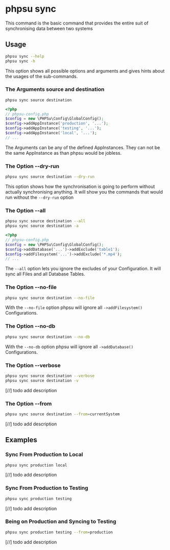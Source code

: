 # phpsu sync

This command is the basic command that provides the entire suit of synchronising data between two systems

## Usage

```bash
phpsu sync --help
phpsu sync -h
```  

This option shows all possible options and arguments and gives hints about the usages of the sub-commands.

### The Arguments source and destination

```bash
phpsu sync source destination
```

```php
<?php
// phpsu-config.php
$config = new \PHPSu\Config\GlobalConfig();
$config->addAppInstance('production', '...');
$config->addAppInstance('testing', '...');
$config->addAppInstance('local', '...');
// ...
```

The Arguments can be any of the defined AppInstances. 
They can not be the same AppInstance as than phpsu would be jobless.

### The Option --dry-run

```bash
phpsu sync source destination --dry-run 
``` 

This option shows how the synchronisation is going to perform without actually synchronising anything.
It will show you the commands that would run without the `--dry-run` option

### The Option --all

```bash
phpsu sync source destination --all
phpsu sync source destination -a
``` 

```php
<?php
// phpsu-config.php
$config = new \PHPSu\Config\GlobalConfig();
$config->addDatabase('...')->addExclude('table1');
$config->addFilesystem('...')->addExclude('*.mp4');
// ...
```

The `--all` option lets you ignore the excludes of your Configuration. 
It will sync all Files and all Database Tables.


### The Option --no-file

```bash
phpsu sync source destination --no-file
``` 

With the `--no-file` option phpsu will ignore all `->addFilesystem()` Configurations.

### The Option --no-db

```bash
phpsu sync source destination --no-db
``` 

With the `--no-db` option phpsu will ignore all `->addDatabase()` Configurations.

### The Option --verbose

```bash
phpsu sync source destination --verbose
phpsu sync source destination -v
``` 

[//] todo add description  

### The Option --from

```bash
phpsu sync source destination --from=currentSystem
``` 

[//] todo add description  



## Examples

### Sync From Production to Local

```bash
phpsu sync production local
``` 

[//] todo add description  

### Sync From Production to Testing

```bash
phpsu sync production testing
``` 

[//] todo add description  

### Being on Production and Syncing to Testing

```bash
phpsu sync production testing --from=production
``` 

[//] todo add description  
